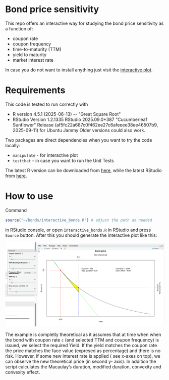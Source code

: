 # Bond price sensitivity

This repo offers an interactive way for studying the bond price sensitivity as a function of:

- coupon rate
- coupon frequency
- time-to-maturity (TTM)
- yield to maturity
- market interest rate

In case you do not want to install anything just visit the [interactive plot](https://krenar.shinyapps.io/bonds/).

# Requirements

This code is tested to run correctly with

- R version 4.5.1 (2025-06-13) -- "Great Square Root"
- RStudio Version 1.2.1335 RStudio 2025.09.0+387 "Cucumberleaf Sunflower" Release (af5fc22a687c0f462ee27c6afeeee38ee46507b9, 2025-09-11) for Ubuntu Jammy
  Older versions could also work.

Two packages are direct dependencies when you want to try the code locally:

- `manipulate` - for interactive plot
- `testthat` - in case you want to run the Unit Tests

The latest R version can be downloaded from [here](https://www.r-project.org/), while the latest RStudio from [here](https://posit.co/download/rstudio-desktop/).

# How to use

Command

```r
source("~/bonds/interactive_bonds.R") # adjust the path as needed
```

in RStudio console, or open `interactive_bonds.R` in RStudio and press `Source` button. After this you should generate the interactive plot like this:

![Bond price](screenshots/picture.png)

The example is completly theoretical as it assumes that at time when when the bond with coupon rate `c` (and selected TTM and coupon frequency) is issued, we select the required Yield. If the yield matches the coupon rate the price matches the face value (expresed as percentage) and there is no risk. However, if some new interest rate is applied ( see x-axes on top), we can observe the new theoretical price (in second y- axis). In addition the script calculates the Macaulay’s duration, modified duration, convexity and convexity effect.
